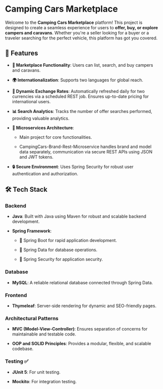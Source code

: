Camping Cars Marketplace
============================

Welcome to the **Camping Cars Marketplace** platform! This project is designed to create a seamless experience for users to **offer, buy, or explore campers and caravans**. Whether you're a seller looking for a buyer or a traveler searching for the perfect vehicle, this platform has got you covered.

🚀 Features
-----------

*   **🛒 Marketplace Functionality**: Users can list, search, and buy campers and caravans.
    
*   **🌍 Internationalization**: Supports two languages for global reach.
    
*   **💱 Dynamic Exchange Rates**: Automatically refreshed daily for two currencies via a scheduled REST job. Ensures up-to-date pricing for international users.
    
*   **📊 Search Analytics**: Tracks the number of offer searches performed, providing valuable analytics.
    
*   **🔗 Microservices Architecture**:
    
    *   Main project for core functionalities.
        
    *   CampingCars-Brand-Rest-Microservice handles brand and model data separately, communication via secure REST APIs using JSON and JWT tokens.
        
*   **🔒 Secure Environment**: Uses Spring Security for robust user authentication and authorization.
  
    

🛠 Tech Stack
-------------

### Backend

*   **Java**: Built with Java using Maven for robust and scalable backend development.
    
*   **Spring Framework**:
    
    *   🌱 Spring Boot for rapid application development.
        
    *   📂 Spring Data for database operations.
        
    *   🔐 Spring Security for application security.
        

### Database

*   **MySQL**: A reliable relational database connected through Spring Data.
    

### Frontend

*   **Thymeleaf**: Server-side rendering for dynamic and SEO-friendly pages.
    

### Architectural Patterns

*   **MVC (Model-View-Controller)**: Ensures separation of concerns for maintainable and testable code.
    
*   **OOP and SOLID Principles**: Provides a modular, flexible, and scalable codebase.
    
### Testing ✅
    
*   **JUnit 5**: For unit testing.
        
*   **Mockito**: For integration testing.
